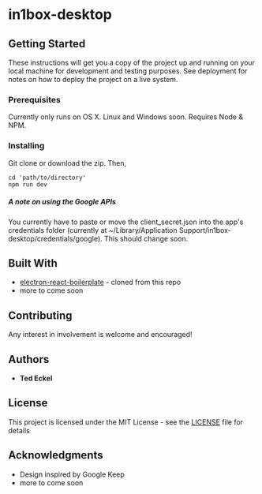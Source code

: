 # in1box-desktop

## Getting Started

These instructions will get you a copy of the project up and running on your local machine for development and testing purposes. See deployment for notes on how to deploy the project on a live system.

### Prerequisites

Currently only runs on OS X. Linux and Windows soon. Requires Node & NPM.

### Installing
Git clone or download the zip. Then,

```
cd 'path/to/directory'
npm run dev
```

##### A note on using the Google APIs

You currently have to paste or move the client_secret.json into the app's credentials folder (currently at ~/Library/Application Support/in1box-desktop/credentials/google). This should change soon.

## Built With

* [electron-react-boilerplate](https://github.com/chentsulin/electron-react-boilerplate) - cloned from this repo
* more to come soon


## Contributing

Any interest in involvement is welcome and encouraged!

## Authors
* **Ted Eckel**

## License

This project is licensed under the MIT License - see the [LICENSE](LICENSE) file for details

## Acknowledgments
* Design inspired by Google Keep
* more to come soon
